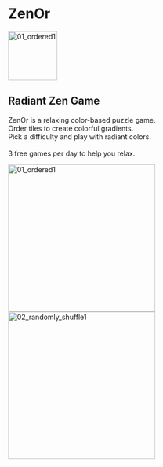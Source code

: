 # ZenOr 
<img width="100" alt="01_ordered1" src="https://user-images.githubusercontent.com/112459674/205172995-c4fba1ef-9c9b-49cf-b8b1-5662a6295cfc.png">

## Radiant Zen Game

ZenOr is a relaxing color-based puzzle game.
<br>Order tiles to create colorful gradients.
<br>Pick a difficulty and play with radiant colors.
<br> 
<br>3 free games per day to help you relax.

<p>
<img width="300" alt="01_ordered1" src="https://user-images.githubusercontent.com/112459674/205175320-533efda8-34dc-43e2-9a1b-dcf2b091b80a.PNG">
<img width="300" alt="02_randomly_shuffle1" src="https://user-images.githubusercontent.com/112459674/205175234-05b93510-2ea7-45b9-8339-86164d4bf416.jpeg">
</p>
